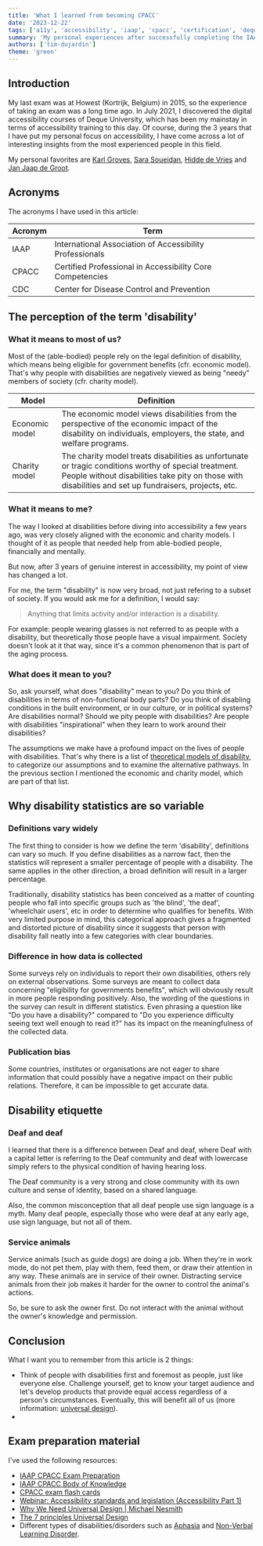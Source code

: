 ```yaml
---
title: 'What I learned from becoming CPACC'
date: '2023-12-22'
tags: ['a11y', 'accessibility', 'iaap', 'cpacc', 'certification', 'deque']
summary: 'My personal experiences after successfully completing the IAAP Certified Professional in Accessibility Core Competencies exam.'
authors: ['tim-dujardin']
theme: 'green'
---
```


## Introduction

My last exam was at Howest (Kortrijk, Belgium) in 2015, so the experience of taking an exam was a long time ago.
In July 2021, I discovered the digital accessibility courses of Deque University, which has been my mainstay in terms of
accessibility training to this day.
Of course, during the 3 years that I have put my personal focus on accessibility, I have come across a lot of
interesting insights from the most experienced people in this field.

My personal favorites are [Karl Groves](https://twitter.com/karlgroves), [Sara Soueidan](https://twitter.com/SaraSoueidan), [Hidde de Vries](https://twitter.com/hdv) and [Jan Jaap de Groot](https://twitter.com/JanJaapdeGroot).

## Acronyms

The acronyms I have used in this article:

| Acronym | Term                                                      |
| ------- | --------------------------------------------------------- |
| IAAP    | International Association of Accessibility Professionals  |
| CPACC   | Certified Professional in Accessibility Core Competencies |
| CDC     | Center for Disease Control and Prevention                 |

## The perception of the term 'disability'

### What it means to most of us?

Most of the (able-bodied) people rely on the legal definition of disability, which means being eligible for government benefits (cfr.
economic model).
That's why people with disabilities are negatively viewed as being "needy" members of society (cfr. charity model).

| Model          | Definition                                                                                                                                                                                                     |
| -------------- | -------------------------------------------------------------------------------------------------------------------------------------------------------------------------------------------------------------- |
| Economic model | The economic model views disabilities from the perspective of the economic impact of the disability on individuals, employers, the state, and welfare programs.                                                |
| Charity model  | The charity model treats disabilities as unfortunate or tragic conditions worthy of special treatment. People without disabilities take pity on those with disabilities and set up fundraisers, projects, etc. |

### What it means to me?

The way I looked at disabilities before diving into accessibility a few years ago, was very closely aligned with the
economic and charity models. I thought of it as people that needed help from able-bodied people, financially and mentally.

But now, after 3 years of genuine interest in accessibility, my point of view has changed a lot.

For me, the term "disability" is now very broad, not just refering to a subset of society. If you would ask me for a
definition, I would say:

> Anything that limits activity and/or interaction is a disability.

For example: people wearing glasses is not referred to as people with a disability, but theoretically those people have a visual
impairment. Society doesn't look at it that way, since it's a common phenomenon that is part of the aging process.

### What does it mean to you?

So, ask yourself, what does "disability" mean to you? Do you think of disabilities in terms of non-functional body
parts? Do you think of disabling conditions in the built environment, or in our culture, or in political systems? Are
disabilities normal? Should we pity people with disabilities? Are people with disabilities "inspirational" when they
learn to work around their disabilities?

The assumptions we make have a profound impact on the lives of people with disabilities. That's why there is a list of [theoretical models of
disability](https://medium.com/offmessageorg/the-context-you-never-had-for-your-web-apps-the-7-theoretical-models-of-disability-b2cf0e0e4ed8),
to categorize our assumptions and to examine the alternative pathways. In the previous section I mentioned the economic
and charity model, which are part of that list.

## Why disability statistics are so variable

### Definitions vary widely

The first thing to consider is how we define the term 'disability', definitions can vary so much. If you define
disabilities as a narrow fact, then the statistics will represent a smaller percentage of people with a disability. The
same applies in the other direction, a broad definition will result in a larger percentage.

Traditionally, disability statistics has been conceived as a matter of counting people
who fall into specific groups such as 'the blind', 'the deaf', 'wheelchair users', etc in order to
determine who qualifies for benefits. With very limited purpose in mind, this
categorical approach gives a fragmented and distorted picture of disability since it
suggests that person with disability fall neatly into a few categories with clear
boundaries.

### Difference in how data is collected

Some surveys rely on individuals to report their own disabilities, others rely on external observations.
Some surveys are meant to collect data concerning "eligibility for governments benefits", which will obviously result in more people responding positively.
Also, the wording of the questions in the survey can result in different statistics.
Even phrasing a question like "Do you have a disability?" compared to "Do you experience difficulty seeing text well
enough to read it?" has its impact on the meaningfulness of the collected data.

### Publication bias

Some countries, institutes or organisations are not eager to share information that could possibly have a negative
impact on their public relations. Therefore, it can be impossible to get accurate data.

## Disability etiquette

### Deaf and deaf

I learned that there is a difference between Deaf and deaf, where Deaf with a capital letter is referring to the Deaf
community and deaf with lowercase simply refers to the physical condition of having hearing loss.

The Deaf community is a very strong and close community with its own culture and sense of identity, based on a shared
language.

Also, the common misconception that all deaf people use sign language is a myth. Many deaf people, especially those who were deaf at any
early age, use sign language, but not all of them.

### Service animals

Service animals (such as guide dogs) are doing a job. When they're in work mode, do not pet them, play with them, feed
them, or draw their attention in any way. These animals are in service of their owner. Distracting service animals from
their job makes it harder for the owner to control the animal's actions.

So, be sure to ask the owner first. Do not interact with the animal without the owner's knowledge and permission.

## Conclusion

What I want you to remember from this article is 2 things:

- Think of people with disabilities first and foremost as people, just like everyone else. Challenge yourself, get to
  know your target audience and let's develop products that provide equal access regardless of a person's circumstances.
  Eventually, this will benefit all of us (more information: [universal design](https://uxplanet.org/universal-design-design-for-everyone-61ded4243658)).
-

## Exam preparation material

I've used the following resources:

- [IAAP CPACC Exam Preparation](https://dequeuniversity.com/online-courses/iaap-cpacc)
- [IAAP CPACC Body of Knowledge](https://www.accessibilityassociation.org/resource/IAAP_CPACC_BOK_March2020)
- [CPACC exam flash cards](https://quizlet.com/492496278/cpacc-exam-flash-cards/)
- [Webinar: Accessibility standards and legislation (Accessibility Part 1)](https://youtu.be/aYFiNYd8jxw?si=SXDMWSDVTm8y9bR3)
- [Why We Need Universal Design | Michael Nesmith](https://youtu.be/bVdPNWMGyZY?si=Wem06efxaLLpTsgX)
- [The 7 principles Universal Design](https://youtu.be/G-tHuD7R8cs?si=qNR6T21mpXzOeK_L)
- Different types of disabilities/disorders such as [Aphasia](https://youtu.be/-GsVhbmecJA?si=54eoedabgsOc50HA) and [Non-Verbal Learning Disorder](https://youtu.be/1_ZkXeOT0Uk?si=7v00Nb5ZxAqwBZhI).
